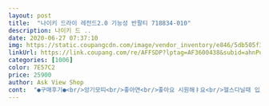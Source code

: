 ```yaml
---
layout: post 
title:  "나이키 드라이 레전드2.0 기능성 반팔티 718834-010" 
description: 나이키 드 ..
date: 2020-06-27 07:37:10 
img: https://static.coupangcdn.com/image/vendor_inventory/e846/5db505f30951a090a4ec897c6dacefc842edbb6d4e4e7204481d1a1e9a39.jpg 
linkUrl: https://link.coupang.com/re/AFFSDP?lptag=AF3600438&subid=ahnPublicAsk&pageKey=1225343779&itemId=2217054130&vendorItemId=70867225275&traceid=V0-113-e83ad587dcb18d07 
categories: [1006] 
color: 7E57C2 
price: 25900 
author: Ask View Shop 
cont:  "●구매후기●<br/>앙기모띠<br/>좋아연<br/>좋아요 시원해ㅑ요<br/>헬스다닐때 입으니 딱좋아요 땀흡수력좋음<br/>" 
---
```


